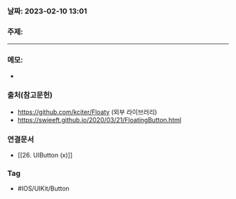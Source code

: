 ### 날짜: 2023-02-10 13:01

### 주제: 
---
### 메모: 
- 

### 출처(참고문헌) 
- https://github.com/kciter/Floaty (외부 라이브러리)
- https://swieeft.github.io/2020/03/21/FloatingButton.html

### 연결문서 
- [[26. UIButton (x)]]

### Tag
- #IOS/UIKit/Button 